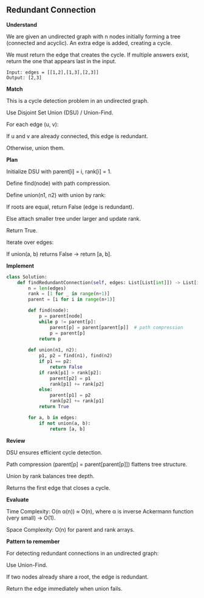 ## Redundant Connection
**Understand**

We are given an undirected graph with n nodes initially forming a tree (connected and acyclic). An extra edge is added, creating a cycle.

We must return the edge that creates the cycle. If multiple answers exist, return the one that appears last in the input.

```
Input: edges = [[1,2],[1,3],[2,3]]
Output: [2,3]
```

**Match**

This is a cycle detection problem in an undirected graph.

Use Disjoint Set Union (DSU) / Union-Find.

For each edge (u, v):

If u and v are already connected, this edge is redundant.

Otherwise, union them.

**Plan**

Initialize DSU with parent[i] = i, rank[i] = 1.

Define find(node) with path compression.

Define union(n1, n2) with union by rank:

If roots are equal, return False (edge is redundant).

Else attach smaller tree under larger and update rank.

Return True.

Iterate over edges:

If union(a, b) returns False → return [a, b].

**Implement**
```py
class Solution:
    def findRedundantConnection(self, edges: List[List[int]]) -> List[int]:
        n = len(edges)
        rank = [1 for _ in range(n+1)]
        parent = [i for i in range(n+1)]

        def find(node):
            p = parent[node]
            while p != parent[p]:
                parent[p] = parent[parent[p]]  # path compression
                p = parent[p]
            return p
        
        def union(n1, n2):
            p1, p2 = find(n1), find(n2)
            if p1 == p2:
                return False
            if rank[p1] > rank[p2]:
                parent[p2] = p1
                rank[p1] += rank[p2]
            else:
                parent[p1] = p2
                rank[p2] += rank[p1]
            return True

        for a, b in edges:
            if not union(a, b):
                return [a, b]
```

**Review**

DSU ensures efficient cycle detection.

Path compression (parent[p] = parent[parent[p]]) flattens tree structure.

Union by rank balances tree depth.

Returns the first edge that closes a cycle.

**Evaluate**

Time Complexity: O(n α(n)) ≈ O(n), where α is inverse Ackermann function (very small) -> O(1).

Space Complexity: O(n) for parent and rank arrays.

**Pattern to remember**

For detecting redundant connections in an undirected graph:

Use Union-Find.

If two nodes already share a root, the edge is redundant.

Return the edge immediately when union fails.